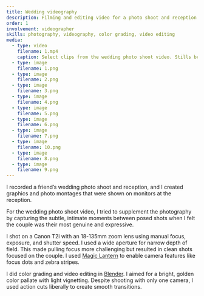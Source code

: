 ```yaml
---
title: Wedding videography
description: Filming and editing video for a photo shoot and reception
order: 1
involvement: videographer
skills: photography, videography, color grading, video editing
media:
  - type: video
    filename: 1.mp4
    caption: Select clips from the wedding photo shoot video. Stills below.
  - type: image
    filename: 1.png
  - type: image
    filename: 2.png
  - type: image
    filename: 3.png
  - type: image
    filename: 4.png
  - type: image
    filename: 5.png
  - type: image
    filename: 6.png
  - type: image
    filename: 7.png
  - type: image
    filename: 10.png
  - type: image
    filename: 8.png
  - type: image
    filename: 9.png
---
```


I recorded a friend’s wedding photo shoot and reception, and I created graphics and photo montages that were shown on monitors at the reception.

For the wedding photo shoot video, I tried to supplement the photography by capturing the subtle, intimate moments between posed shots when I felt the couple was their most genuine and expressive.

I shot on a Canon T2i with an 18-135mm zoom lens using manual focus, exposure, and shutter speed. I used a wide aperture for narrow depth of field. This made pulling focus more challenging but resulted in clean shots focused on the couple. I used [Magic Lantern](http://www.magiclantern.fm) to enable camera features like focus dots and zebra stripes.

I did color grading and video editing in [Blender](https://www.blender.org). I aimed for a bright, golden color pallate with light vignetting. Despite shooting with only one camera, I used action cuts liberally to create smooth transitions.